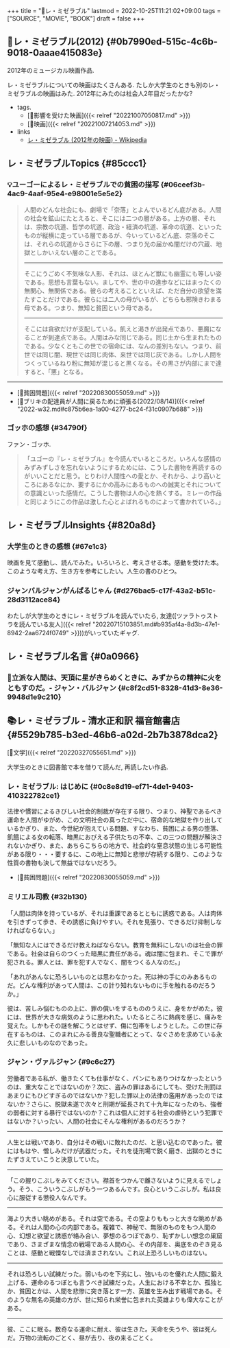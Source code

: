 +++
title = "📝レ・ミゼラブル"
lastmod = 2022-10-25T11:21:02+09:00
tags = ["SOURCE", "MOVIE", "BOOK"]
draft = false
+++

## 🎥レ・ミゼラブル(2012) {#0b7990ed-515c-4c6b-9018-0aaae415083e}

2012年のミュージカル映画作品.

レ・ミゼラブルについての映画はたくさんある. たしか大学生のときも別のレ・ミゼラブルの映画はみた. 2012年にみたのは社会人2年目だったかな?

-   tags.
    -   [🦊影響を受けた映画]({{< relref "20221007050817.md" >}})
    -   [🔖映画]({{< relref "20221007214053.md" >}})
-   links
    -   [レ・ミゼラブル (2012年の映画) - Wikipedia](https://ja.wikipedia.org/wiki/%E3%83%AC%E3%83%BB%E3%83%9F%E3%82%BC%E3%83%A9%E3%83%96%E3%83%AB_(2012%E5%B9%B4%E3%81%AE%E6%98%A0%E7%94%BB))


## レ・ミゼラブルTopics {#85ccc1}


### 💡ユーゴーによるレ・ミゼラブルでの貧困の描写 {#06ceef3b-4ac9-4aaf-95e4-e98001e5e5e2}

> 人間のどんな社会にも、劇場で「奈落」とよんでいるどん底がある。人間の社会を鉱山にたとえると、そこには二つの層がある。上方の層、それは、宗教の坑道、哲学の坑道、政治・経済の坑道、革命の坑道、といったものが縦横に走っている層であるが、今いっているどん底、奈落のそこは、それらの坑道からさらに下の層、つまり光の届かぬ闇だけの穴蔵、地獄としかいえない層のことである。
>
> ---
>
> そこにうごめく不気味な人影、それは、ほとんど獣にも幽霊にも等しい姿である。思想も言葉もない。ましてや、世の中の進歩などにはまったくの無関心、無関係である。彼らの考えることといえば、ただ自分の欲望を満たすことだけである。彼らには二人の母がいるが、どちらも邪険きわまる母である。つまり、無知と貧困という母である。
>
> ---
>
> そこには貪欲だけが支配している。飢えと渇きが出発点であり、悪魔になることが到達点である。人間はみな同じである。同じ土から生まれたものである。少なくともこの世での宿命には、なんの差別もない。つまり、前世では同じ闇、現世では同じ肉体、来世では同じ灰である。しかし人間をつくっているねり粉に無知が混じると黒くなる。その黒さが内部にまで達すると、「悪」となる。

---

-   [📝貧困問題]({{< relref "20220830055059.md" >}})
-   [💭ブリキの配達員が人間に戻るために頑張る(2022/08/14)]({{< relref "2022-w32.md#c875b6ea-1a00-4277-bc24-f31c0907b688" >}})


### ゴッホの感想 {#34790f}

ファン・ゴッホ.

> 「ユゴーの『レ・ミゼラブル』を今読んでいるところだ。いろんな感情のみずみずしさを忘れないようにするためには、こうした書物を再読するのがいいことだと思う。とりわけ人間性への愛とか、それから、より高いところにあるなにか、要するにかの高みにあるものへの誠実とそれについての意識といった感情だ。こうした書物は人の心を熱くする。ミレーの作品と同じようにこの作品は激した心とよばれるものによって書かれている。」


## レ・ミゼラブルInsights {#820a8d}


### 大学生のときの感想 {#67e1c3}

映画を見て感動し、読んでみた。いろいろと、考えさせる本。感動を受けた本。このような考え方、生き方を参考にしたい。人生の書のひとつ。


### ジャンバルジャンがんばるじゃん {#d276bac5-c17f-43a2-b51c-28d3112ace84}

わたしが大学生のときにレ・ミゼラブルを読んでいたら, 友達([ツァラトゥストラを読んでいる友人]({{< relref "20220715103851.md#b935af4a-8d3b-47e1-8942-2aa6724f0749" >}}))がいっていたギャグ.


## レ・ミゼラブル名言 {#0a0966}


### 📜立派な人間は、天頂に星がきらめくときに、みずからの精神に火をともすのだ。- ジャン・バルジャン {#c8f2cd51-8328-41d3-8e36-9948d1e9c210}


## 📚レ・ミゼラブル - 清水正和訳 福音館書店 {#5529b785-b3ed-46b6-a02d-2b7b3878dca2}

[🔖文学]({{< relref "20220327055651.md" >}})

大学生のときに図書館で本を借りて読んだ, 再読したい作品.


### レ・ミゼラブル: はじめに {#0c8e8d19-ef71-4de1-9403-410322782ce1}

法律や慣習によるきびしい社会的制裁が存在する限り、つまり、神聖であるべき運命を人間がゆがめ、この文明社会の真っただ中に、宿命的な地獄を作り出しているかぎり、また、今世紀が抱えている問題、すなわち、貧困による男の堕落、飢餓による女の転落、暗黒におびえる子供たちの不幸、この三つの問題が解決されないかぎり、また、あちらこちらの地方で、社会的な窒息状態の生じる可能性がある限り・・・要するに、この地上に無知と悲惨が存続する限り、このような性質の書物も決して無益ではないだろう。

-   [📝貧困問題]({{< relref "20220830055059.md" >}})


### ミリエル司教 {#32b130}

「人間は肉体を持っているが、それは重課であるとともに誘惑である。人は肉体を引きずって歩き、その誘惑に負けやすい。それを見張り、できるだけ抑制しなければならない。」

「無知な人にはできるだけ教えねばならない。教育を無料にしないのは社会の罪である。社会は自らのつくった暗黒に責任がある。魂は闇に包まれ、そこで罪が犯される。罪人とは、罪を犯す人でなく、闇をつくる人なのだ。」

「あれがあんなに恐ろしいものとは思わなかった。死は神の手にのみあるものだ。どんな権利があって人間は、この計り知れないものに手を触れるのだろうか。」

彼は、苦しみ悩むものの上に、罪の償いをするもののうえに、身をかがめた。彼には、世界が大きな病気のように思われた。いたるところに熱病を感じ、痛みを覚えた。しかもその謎を解こうとはせず、傷に包帯をしようとした。この世に存在するものは、このまれにみる善良な聖職者にとって、なぐさめを求めている永久に悲しいものなのであった。


### ジャン・ヴァルジャン {#9c6c27}

労働者である私が、働きたくても仕事がなく、パンにもありつけなかったというのは、重大なことではないのか？次に、盗みの罪はあるにしても、受けた刑罰はあまりにもひどすぎるのではないか？犯した罪以上の法律の濫用があったのではないか？さらに、脱獄未遂で次々と刑期が延長されて十九年になったのも、強者の弱者に対する暴行ではないのか？これは個人に対する社会の虐待という犯罪ではないか？いったい、人間の社会にそんな権利があるのだろうか？

---

人生とは戦いであり、自分はその戦いに敗れたのだ、と思い込むのであった。彼にはもはや、憎しみだけが武器だった。それを徒刑場で鋭く磨き、出獄のときにたずさえていこうと決意していた。

---

「この握りこぶしをみてください。襟首をつかんで離さないように見えるでしょう。そう、こういうこぶしがもう一つあるんです。良心というこぶしが。私は良心に服従する懲役人なんです。

---

海より大きい眺めがある。それは空である。その空よりももっと大きな眺めがある。それは人間の心の内部である。複雑で、神秘で、無限のものをもつ人間の心、幻想と欲望と誘惑が絡み合い、夢想のるつぼであり、恥ずかしい想念の巣窟であり、さまざまな情念の戦場である人間の心、その内部を、奥底をのぞき見ることは、感動と戦慄なしでは済まされない。これ以上恐ろしいものはない。

---

それは恐ろしい試練だった。弱いものを下劣にし、強いものを優れた人間に鍛え上げる、運命のるつぼとも言うべき試練だった。人生における不幸とか、孤独とか、貧困とかは、人間を悲惨に突き落とす一方、英雄を生み出す戦場である。そのような無名の英雄の方が、世に知られ栄誉に包まれた英雄よりも偉大なことがある。

---

彼、ここに眠る。数奇なる運命に耐え、彼は生きた。天命を失うや、彼は死んだ。万物の流転のごとく、昼が去り、夜の来るごとく。
